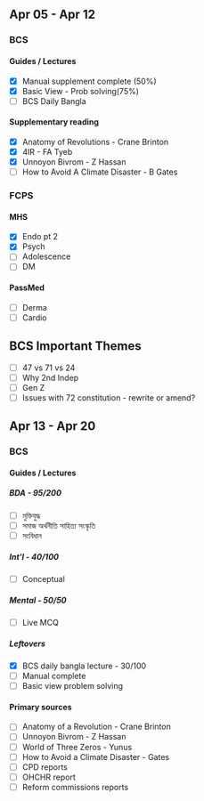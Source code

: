 ## Apr 05 - Apr 12
### BCS
#### Guides / Lectures
- [x] Manual supplement complete (50%)
- [x] Basic View - Prob solving(75%)
- [ ] BCS Daily Bangla
#### Supplementary reading
- [x] Anatomy of Revolutions - Crane Brinton
- [x] 4IR - FA Tyeb
- [x] Unnoyon Bivrom - Z Hassan
- [ ] How to Avoid A Climate Disaster - B Gates
### FCPS
#### MHS
- [x] Endo pt 2
- [x] Psych
- [ ] Adolescence
- [ ] DM
#### PassMed
- [ ] Derma
- [ ] Cardio
## BCS Important Themes
- [ ] 47 vs 71 vs 24
- [ ] Why 2nd Indep
- [ ] Gen Z
- [ ] Issues with 72 constitution - rewrite or amend?

## Apr 13 - Apr 20
### BCS
#### Guides / Lectures
##### BDA - 95/200
- [ ] মুক্তিযুদ্ধ
- [ ] সমাজ অর্থনীতি সাহিত্য সংস্কৃতি
- [ ] সংবিধান
##### Int'l - 40/100
- [ ] Conceptual
##### Mental - 50/50
- [ ] Live MCQ
##### Leftovers
- [x] BCS daily bangla lecture -  30/100
- [ ] Manual complete
- [ ] Basic view problem solving
#### Primary sources
- [ ] Anatomy of a Revolution - Crane Brinton
- [ ] Unnoyon Bivrom - Z Hassan
- [ ] World of Three Zeros - Yunus
- [ ] How to Avoid a Climate Disaster - Gates
- [ ] CPD reports
- [ ] OHCHR report
- [ ] Reform commissions reports 